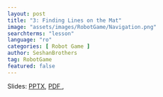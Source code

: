 ```yaml
---
layout: post
title: "3: Finding Lines on the Mat"
image: "assets/images/RobotGame/Navigation.png"
searchterms: "lesson"
language: "ro"
categories: [ Robot Game ]
author: SeshanBrothers
tag: RobotGame
featured: false
---
```




Slides:
<a href="/translations/ro/RobotGame/FindingLines (rom).pptx">PPTX</a>,
<a href="/translations/ro/RobotGame/FindingLines (rom).pdf">PDF </a>,
